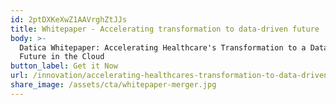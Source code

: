 ```yaml
---
id: 2ptDXKeXwZ1AAVrghZtJJs
title: Whitepaper - Accelerating transformation to data-driven future
body: >-
  Datica Whitepaper: Accelerating Healthcare's Transformation to a Data-Driven
  Future in the Cloud
button_label: Get it Now
url: /innovation/accelerating-healthcares-transformation-to-data-driven-future/
share_image: /assets/cta/whitepaper-merger.jpg
---
```


  